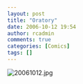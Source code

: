 ```yaml
---
layout: post
title: "Oratory"
date: 2006-10-12 19:54
author: rcadmin
comments: true
categories: [Comics]
tags: []
---
```

<img alt="20061012.jpg" id="image918" src="http://dl.bitsmack.com/uploads/2006/10/20061012.jpg" />
